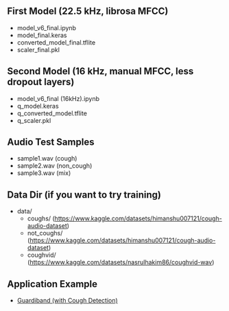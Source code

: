 ## First Model (22.5 kHz, librosa MFCC)
- model_v6_final.ipynb
- model_final.keras
- converted_model_final.tflite
- scaler_final.pkl

## Second Model (16 kHz, manual MFCC, less dropout layers)
- model_v6_final (16kHz).ipynb
- q_model.keras
- q_converted_model.tflite
- q_scaler.pkl

## Audio Test Samples
- sample1.wav      (cough)
- sample2.wav      (non_cough)
- sample3.wav      (mix)

## Data Dir (if you want to try training)
- data/
  - coughs/        (https://www.kaggle.com/datasets/himanshu007121/cough-audio-dataset)
  - not_coughs/    (https://www.kaggle.com/datasets/himanshu007121/cough-audio-dataset)
  - coughvid/      (https://www.kaggle.com/datasets/nasrulhakim86/coughvid-wav)

## Application Example
- [Guardiband (with Cough Detection)](https://github.com/enriqqqq/guardiband)
